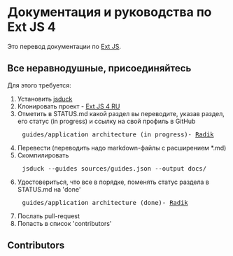 Документация и руководства по Ext JS 4
======================================

[Markdown]: http://daringfireball.net/projects/markdown/
[Ext JS]: http://www.sencha.com/products/js/
[jsduck]: https://github.com/senchalabs/jsduck/
[Ext JS 4 RU]: https://github.com/radik/extjs4ru

Это перевод документации по [Ext JS][].

Все неравнодушные, присоединяйтесь
---------------------------------

Для этого требуется:

1. Установить [jsduck][]
2. Клонировать проект - [Ext JS 4 RU][]
3. Отметить в STATUS.md какой раздел вы переводите, указав раздел, его статус (in progress) и ссылку на свой профиль в GitHub
<pre>
    guides/application_architecture (in progress)- <a href="http://github.com/radik">Radik</a>
</pre>
4. Перевести (переводить надо markdown-файлы с расширением *.md)
5. Скомпилировать
<pre>
    jsduck --guides sources/guides.json --output docs/
</pre>
6. Удостовериться, что все в порядке, поменять статус раздела в STATUS.md на 'done'
<pre>
    guides/application_architecture (done)- <a href="http://github.com/radik">Radik</a>
</pre>
7. Послать pull-request
8. Попасть в список 'contributors'

Contributors
------------